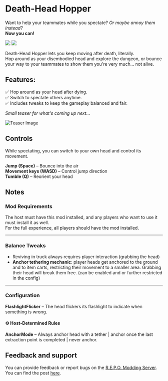 # Death-Head Hopper

Want to help your teammates while you spectate? *Or maybe annoy them instead?*\
**Now you can!**

![](https://i.imgur.com/06qbHSE.gif) ![](https://imgur.com/e3D3QDj.gif)

Death-Head Hopper lets you keep moving after death, literally.\
Hop around as your disembodied head and explore the dungeon, or bounce your way to your teammates to show them you're very much... not alive.

## Features:
✅ Hop around as your head after dying.\
✅ Switch to spectate others anytime.\
✅ Includes tweaks to keep the gameplay balanced and fair.

*Small teaser for what's coming up next...*

![Teaser Image](https://i.imgur.com/RRH0uJ6.png)

## Controls
While spectating, you can switch to your own head and control its movement.

**Jump (Space)** – Bounce into the air\
**Movement keys (WASD)** – Control jump direction\
**Tumble (Q)** – Reorient your head

## Notes

### Mod Requirements
The host must have this mod installed, and any players who want to use it must install it as well.\
For the full experience, all players should have the mod installed.

---

### Balance Tweaks
* Reviving in truck always requires player interaction (grabbing the head)
* **Anchor tethering mechanic**: player heads get anchored to the ground and to item carts, restricting their movement to a smaller area. Grabbing their head will break them free. (can be enabled and or further restricted in the config)

---

### Configuration
**FlashlightFlicker** – The head flickers its flashlight to indicate when something is wrong.

#### ⚙️ Host-Determined Rules  

**AnchorMode** – Always anchor head with a tether | anchor once the last extraction point is completed | never anchor.

## Feedback and support

You can provide feedback or report bugs on the [R.E.P.O. Modding Server](https://discord.gg/vPJtKhYAFe). You can find the post [here](https://discord.com/channels/1344557689979670578/1352410579113082880).
